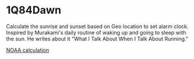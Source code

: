# 1Q84Dawn
Calculate the sunrise and sunset based on Geo location to set alarm clock. Inspired by Murakami's daily routine of waking up and going to sleep with the sun. He writes about it "What I Talk About When I Talk About Running."

[NOAA calculation](https://gml.noaa.gov/grad/solcalc/solareqns.PDF)
